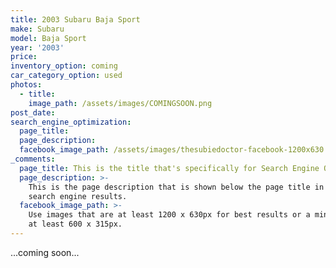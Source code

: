 ```yaml
---
title: 2003 Subaru Baja Sport
make: Subaru
model: Baja Sport
year: '2003'
price:
inventory_option: coming
car_category_option: used
photos:
  - title:
    image_path: /assets/images/COMINGSOON.png
post_date:
search_engine_optimization:
  page_title:
  page_description:
  facebook_image_path: /assets/images/thesubiedoctor-facebook-1200x630.png
_comments:
  page_title: This is the title that's specifically for Search Engine Optimization.
  page_description: >-
    This is the page description that is shown below the page title in the
    search engine results.
  facebook_image_path: >-
    Use images that are at least 1200 x 630px for best results or a minimum of
    at least 600 x 315px.
---
```



...coming soon...